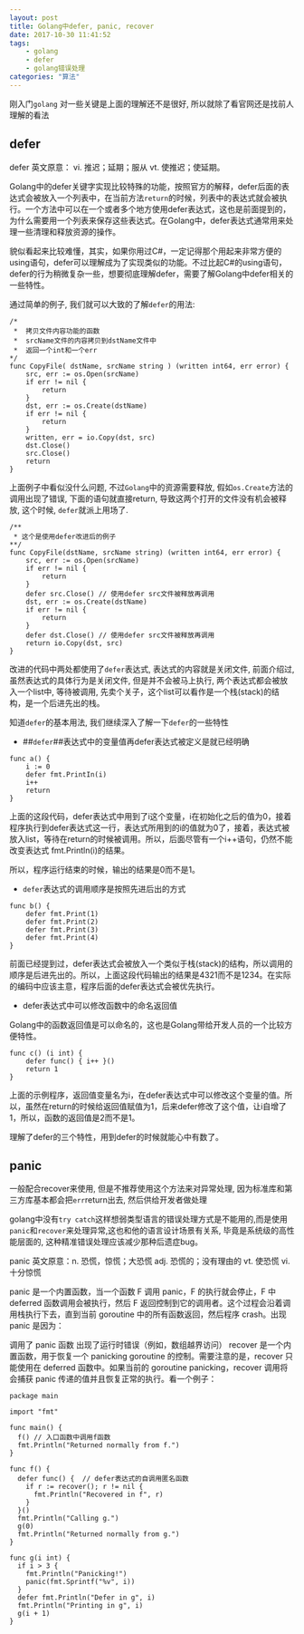 ```yaml
---
layout: post
title: Golang中defer, panic, recover
date: 2017-10-30 11:41:52
tags:
    - golang
    - defer
    - golang错误处理
categories: "算法"
---
```


刚入门`golang` 对一些关键是上面的理解还不是很好,  所以就除了看官网还是找前人理解的看法

## defer

defer 英文原意： vi. 推迟；延期；服从   vt. 使推迟；使延期。

Golang中的defer关键字实现比较特殊的功能，按照官方的解释，defer后面的表达式会被放入一个列表中，在当前方法`return`的时候，列表中的表达式就会被执行。一个方法中可以在一个或者多个地方使用defer表达式，这也是前面提到的，为什么需要用一个列表来保存这些表达式。在Golang中，defer表达式通常用来处理一些清理和释放资源的操作。

貌似看起来比较难懂，其实，如果你用过C#，一定记得那个用起来非常方便的using语句，defer可以理解成为了实现类似的功能。不过比起C#的using语句，defer的行为稍微复杂一些，想要彻底理解defer，需要了解Golang中defer相关的一些特性。

通过简单的例子, 我们就可以大致的了解`defer`的用法:

```golang
/*
 *  拷贝文件内容功能的函数
 *  srcName文件的内容拷贝到dstName文件中
 *  返回一个int和一个err
*/
func CopyFile( dstName, srcName string ) (written int64, err error) {
    src, err := os.Open(srcName)
    if err != nil {
        return
    }
    dst, err := os.Create(dstName)
    if err != nil {
        return
    }
    written, err = io.Copy(dst, src)
    dst.Close()
    src.Close()
    return
}
```

上面例子中看似没什么问题,  不过`Golang`中的资源需要释放, 假如`os.Create`方法的调用出现了错误,  下面的语句就直接return, 导致这两个打开的文件没有机会被释放, 这个时候, `defer`就派上用场了.

```golang
/**
 * 这个是使用defer改进后的例子
**/
func CopyFile(dstName, srcName string) (written int64, err error) {
    src, err := os.Open(srcName)
    if err != nil {
        return
    }
    defer src.Close() // 使用defer src文件被释放再调用
    dst, err := os.Create(dstName)
    if err != nil {
        return
    }
    defer dst.Close() // 使用defer src文件被释放再调用
    return io.Copy(dst, src)
}
```

改进的代码中两处都使用了`defer`表达式, 表达式的内容就是关闭文件, 前面介绍过, 虽然表达式的具体行为是关闭文件,  但是并不会被马上执行, 两个表达式都会被放入一个list中, 等待被调用, 先卖个关子，这个list可以看作是一个栈(stack)的结构，是一个后进先出的栈。

知道`defer`的基本用法,  我们继续深入了解一下`defer`的一些特性

- ##`defer`##表达式中的变量值再defer表达式被定义是就已经明确

```golang
func a() {
    i := 0
    defer fmt.PrintIn(i)
    i++
    return
}
```

上面的这段代码，defer表达式中用到了i这个变量，i在初始化之后的值为0，接着程序执行到defer表达式这一行，表达式所用到的i的值就为0了，接着，表达式被放入list，等待在return的时候被调用。所以，后面尽管有一个i++语句，仍然不能改变表达式 fmt.Println(i)的结果。

所以，程序运行结束的时候，输出的结果是0而不是1。

- `defer`表达式的调用顺序是按照先进后出的方式

```golang
func b() {
    defer fmt.Print(1)
    defer fmt.Print(2)
    defer fmt.Print(3)
    defer fmt.Print(4)
}
```

前面已经提到过，defer表达式会被放入一个类似于栈(stack)的结构，所以调用的顺序是后进先出的。所以，上面这段代码输出的结果是4321而不是1234。在实际的编码中应该主意，程序后面的defer表达式会被优先执行。

- defer表达式中可以修改函数中的命名返回值

Golang中的函数返回值是可以命名的，这也是Golang带给开发人员的一个比较方便特性。
```golang
func c() (i int) {
    defer func() { i++ }()
    return 1
}
```

上面的示例程序，返回值变量名为i，在defer表达式中可以修改这个变量的值。所以，虽然在return的时候给返回值赋值为1，后来defer修改了这个值，让i自增了1，所以，函数的返回值是2而不是1。

理解了defer的三个特性，用到defer的时候就能心中有数了。

## panic

一般配合recover来使用,  但是不推荐使用这个方法来对异常处理,  因为标准库和第三方库基本都会把`err`return出去,  然后供给开发者做处理

golang中没有`try catch`这样想弱类型语言的错误处理方式是不能用的,而是使用`panic`和`recover`来处理异常,这也和他的语言设计场景有关系,  毕竟是系统级的高性能层面的, 这种精准错误处理应该减少那种后遗症bug。

panic 英文原意：n. 恐慌，惊慌；大恐慌  adj. 恐慌的；没有理由的  vt. 使恐慌  vi. 十分惊慌

panic 是一个内置函数，当一个函数 F 调用 panic，F 的执行就会停止，F 中 deferred 函数调用会被执行，然后 F 返回控制到它的调用者。这个过程会沿着调用栈执行下去，直到当前 goroutine 中的所有函数返回，然后程序 crash。出现 panic 是因为：

调用了 panic 函数
出现了运行时错误（例如，数组越界访问）
recover 是一个内置函数，用于恢复一个 panicking goroutine 的控制。需要注意的是，recover 只能使用在 deferred 函数中。如果当前的 goroutine panicking，recover 调用将会捕获 panic 传递的值并且恢复正常的执行。看一个例子：

```golang
package main

import "fmt"

func main() {
  f() // 入口函数中调用f函数
  fmt.Println("Returned normally from f.")
}

func f() {
  defer func() {  // defer表达式的自调用匿名函数
    if r := recover(); r != nil {
      fmt.Println("Recovered in f", r)
    }
  }()
  fmt.Println("Calling g.")
  g(0)
  fmt.Println("Returned normally from g.")
}

func g(i int) {
  if i > 3 {
    fmt.Println("Panicking!")
    panic(fmt.Sprintf("%v", i))
  }
  defer fmt.Println("Defer in g", i)
  fmt.Println("Printing in g", i)
  g(i + 1)
}
```
